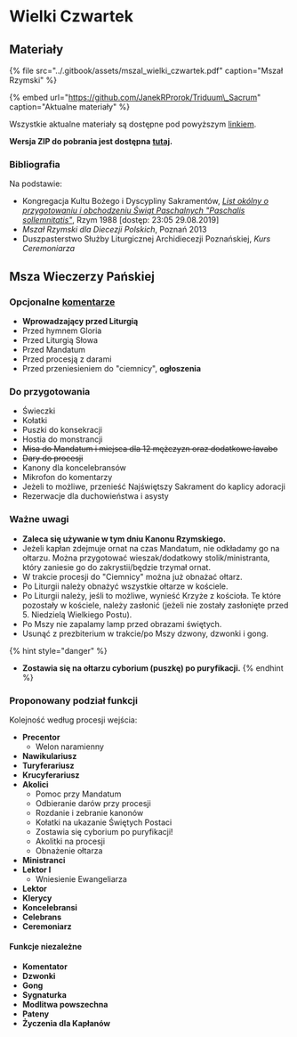 # Wielki Czwartek

## Materiały

{% file src="../.gitbook/assets/mszal\_wielki\_czwartek.pdf" caption="Mszał Rzymski" %}

{% embed url="https://github.com/JanekRProrok/Triduum\_Sacrum" caption="Aktualne materiały" %}

Wszystkie aktualne materiały są dostępne pod powyższym [linkiem](https://github.com/JanekRProrok/Triduum_Sacrum).

**Wersja ZIP do pobrania jest dostępna** [**tutaj**](https://github.com/JanekRProrok/Triduum_Sacrum/releases)**.**

### Bibliografia

Na podstawie:

* Kongregacja Kultu Bożego i Dyscypliny Sakramentów, [_List okólny o przygotowaniu i obchodzeniu Świąt Paschalnych "Paschalis sollemnitatis"_](https://liturgia.wiara.pl/files/11/03/03/183281_list_okolny.pdf), Rzym 1988 \[dostęp: 23:05 29.08.2019\]
* _Mszał Rzymski dla Diecezji Polskich_, Poznań 2013
* Duszpasterstwo Służby Liturgicznej Archidiecezji Poznańskiej, _Kurs Ceremoniarza_

## Msza Wieczerzy Pańskiej

### Opcjonalne [komentarze](https://github.com/JanekRProrok/Triduum_Sacrum/tree/master/Komentarze)

* **Wprowadzający przed Liturgią**
* Przed hymnem Gloria
* Przed Liturgią Słowa
* Przed Mandatum
* Przed procesją z darami
* Przed przeniesieniem do "ciemnicy", **ogłoszenia**

### **Do przygotowania**

* Świeczki
* Kołatki
* Puszki do konsekracji
* Hostia do monstrancji
* ~~Misa do Mandatum i miejsca dla 12 mężczyzn oraz dodatkowe lavabo~~
* ~~Dary do procesji~~
* Kanony dla koncelebransów
* Mikrofon do komentarzy
* Jeżeli to możliwe, przenieść Najświętszy Sakrament do kaplicy adoracji
* Rezerwacje dla duchowieństwa i asysty

### Ważne uwagi

* **Zaleca się używanie w tym dniu Kanonu Rzymskiego.**
* Jeżeli kapłan zdejmuje ornat na czas Mandatum, nie odkładamy go na ołtarzu. Można przygotować wieszak/dodatkowy stolik/ministranta, który zaniesie go do zakrystii/będzie trzymał ornat.
* W trakcie procesji do "Ciemnicy" można już obnażać ołtarz.
* Po Liturgii należy obnażyć wszystkie ołtarze w kościele.
* Po Liturgii należy, jeśli to możliwe, wynieść Krzyże z kościoła. Te które pozostały w kościele, należy zasłonić \(jeżeli nie zostały zasłonięte przed 5. Niedzielą Wielkiego Postu\).
* Po Mszy nie zapalamy lamp przed obrazami świętych.
* Usunąć z prezbiterium w trakcie/po Mszy dzwony, dzwonki i gong.

{% hint style="danger" %}
* **Zostawia się na ołtarzu cyborium \(puszkę\) po puryfikacji.**
{% endhint %}

### Proponowany podział funkcji

Kolejność według procesji wejścia:

* **Precentor**
  * Welon naramienny
* **Nawikulariusz**
* **Turyferariusz**
* **Krucyferariusz**
* **Akolici**
  * Pomoc przy Mandatum
  * Odbieranie darów przy procesji
  * Rozdanie i zebranie kanonów
  * Kołatki na ukazanie Świętych Postaci
  * Zostawia się cyborium po puryfikacji!
  * Akolitki na procesji
  * Obnażenie ołtarza
* **Ministranci**
* **Lektor I**
  * Wniesienie Ewangeliarza
* **Lektor**
* **Klerycy**
* **Koncelebransi**
* **Celebrans**
* **Ceremoniarz**

#### Funkcje niezależne

* **Komentator**
* **Dzwonki**
* **Gong**
* **Sygnaturka**
* **Modlitwa powszechna**
* **Pateny**
* **Życzenia dla Kapłanów**


